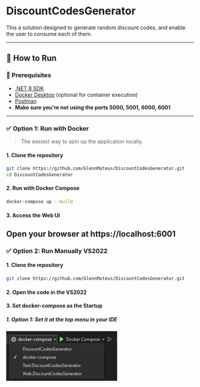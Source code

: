 # DiscountCodesGenerator

This a solution designed to generate random discount codes, and enable the user to consume each of them.

---

## 🚀 How to Run

### 🔧 Prerequisites

-   [.NET 8 SDK](https://dotnet.microsoft.com/en-us/download/dotnet/8.0)
-   [Docker Desktop](https://www.docker.com/products/docker-desktop) (optional for container execution)
-   [Postman](https://www.postman.com/downloads/)
-   **Make sure you're not using the ports 5000, 5001, 6000, 6001**

---

### ✅ Option 1: Run with Docker

> The easiest way to spin up the application locally.

#### 1. Clone the repository

```bash
git clone https://github.com/GlennMateus/DiscountCodesGenerator.git
cd DiscountCodesGenerator
```

#### 2. Run with Docker Compose

```bash
docker-compose up --build
```

#### 3. Access the Web UI

## Open your browser at https://localhost:6001

### ✅ Option 2: Run Manually VS2022

#### 1. Clone the repository

```bash
git clone https://github.com/GlennMateus/DiscountCodesGenerator.git
```

#### 2. Open the code in the VS2022

#### 3. Set docker-compose as the Startup

##### 1. Option 1: Set it at the top menu in your IDE

<img src="https://raw.githubusercontent.com/GlennMateus/DiscountCodesGenerator/refs/heads/master/docs/images/docker-compose-opt-1.png"/>
